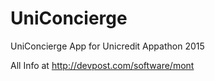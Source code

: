 # UniConcierge

UniConcierge App for Unicredit Appathon 2015

All Info at http://devpost.com/software/mont
